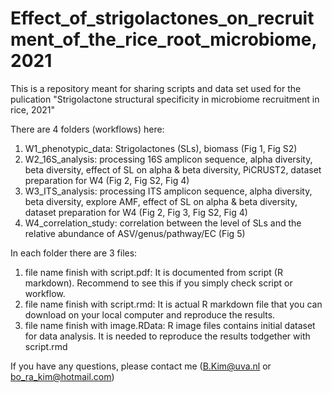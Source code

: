 # Effect_of_strigolactones_on_recruitment_of_the_rice_root_microbiome, 2021


This is a repository meant for sharing scripts and data set used for the pulication "Strigolactone structural specificity in microbiome recruitment in rice, 2021"

There are 4 folders (workflows) here: 
1) W1_phenotypic_data: Strigolactones (SLs), biomass (Fig 1, Fig S2)
2) W2_16S_analysis: processing 16S amplicon sequence, alpha diversity, beta diversity, effect of SL on alpha & beta diversity, PiCRUST2, dataset preparation for W4 (Fig 2, Fig S2, Fig 4)
3) W3_ITS_analysis: processing ITS amplicon sequence, alpha diversity, beta diversity, explore AMF, effect of SL on alpha & beta diversity, dataset preparation for W4 (Fig 2, Fig 3, Fig S2, Fig 4) 
5) W4_correlation_study: correlation between the level of SLs and the relative abundance of ASV/genus/pathway/EC (Fig 5)

In each folder there are 3 files:
1) file name finish with script.pdf: It is documented from script (R markdown). Recommend to see this if you simply check script or workflow. 
2) file name finish with script.rmd: It is actual R markdown file that you can download on your local computer and reproduce the results.  
3) file name finish with image.RData: R image files contains initial dataset for data analysis. It is needed to reproduce the results todgether with script.rmd 

If you have any questions, please contact me (B.Kim@uva.nl or bo_ra_kim@hotmail.com)
